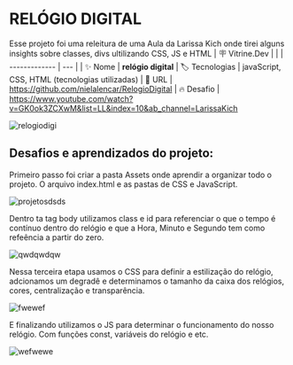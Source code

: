 # RELÓGIO DIGITAL

Esse projeto foi uma releitura de uma Aula da Larissa Kich onde tirei alguns insights sobre classes, divs ultilizando  CSS, JS e HTML
| :placard: Vitrine.Dev |     |
| -------------  | --- |
| :sparkles: Nome        | **relógio digital**
| :label: Tecnologias | javaScript, CSS, HTML (tecnologias utilizadas)
| :rocket: URL         | https://github.com/nielalencar/RelogioDigital
| :fire: Desafio     | https://www.youtube.com/watch?v=GK0ok3ZCXwM&list=LL&index=10&ab_channel=LarissaKich

<!-- Inserir imagem com a #vitrinedev ao final do link -->
![relogiodigi](https://github.com/nielalencar/RelogioDigital/assets/129704411/2a7d3838-b822-464c-bb72-d92fe4f2235d#vitrinedev)

## Desafios e aprendizados do projeto:

Primeiro passo foi criar a pasta Assets onde aprendir a organizar todo o projeto. O arquivo index.html e as pastas de CSS e JavaScript.

![projetosdsds](https://github.com/nielalencar/RelogioDigital/assets/129704411/fcf6747f-f322-46fd-9a88-a4ac723f8466)



Dentro ta tag body utilizamos class e id para referenciar o que  o tempo é contínuo dentro do relógio e que a Hora, Minuto e Segundo tem como refeência a partir do zero.

![qwdqwdqw](https://github.com/nielalencar/RelogioDigital/assets/129704411/b4c2acd8-c164-4fcf-bf22-a6e7afa706dc)



Nessa terceira etapa usamos o CSS para definir a estilização do relógio, adcionamos um degradê e determinamos o tamanho da caixa dos relógios, cores, centralização e transparência.

![fwewef](https://github.com/nielalencar/RelogioDigital/assets/129704411/e7e8902f-e95c-4a06-8805-1239d62dfe24)



E finalizando utilizamos o JS para determinar o funcionamento do nosso relógio. Com funções const, variáveis do relógio e  etc.

![wefwewe](https://github.com/nielalencar/RelogioDigital/assets/129704411/8e85db3b-9490-444d-8383-c54cb32555ac)
